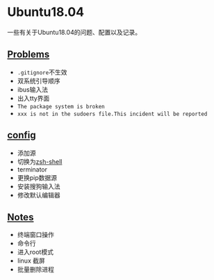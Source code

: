 # Ubuntu18.04
一些有关于Ubuntu18.04的问题、配置以及记录。

## [Problems](https://github.com/Shadowmaple/something_for_ubuntu/blob/master/problems.md)

+ `.gitignore`不生效
+ 双系统引导顺序
+ ibus输入法
+ 出入tty界面
+ `The package system is broken`
+ `xxx is not in the sudoers file.This incident will be reported`

## [ config](https://github.com/Shadowmaple/something_for_ubuntu/blob/master/config.md)

+ 添加源
+ 切换为[zsh-shell](https://github.com/Shadowmaple/something_for_ubuntu/blob/master/zsh.md)
+ terminator
+ 更换pip数据源
+ 安装搜狗输入法
+ 修改默认编辑器


## [Notes](https://github.com/Shadowmaple/something_for_ubuntu/blob/master/notes.md)

+ 终端窗口操作
+ 命令行
+ 进入root模式
+ linux 截屏
+ 批量删除进程
